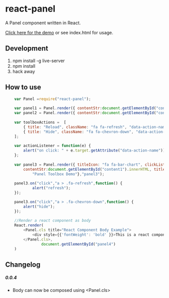 react-panel
========================

A Panel component written in React.

[Click here for the demo](https://wmira.github.io/react-panel) or see index.html for usage.

## Development

1. npm install -g live-server
2. npm install
3. hack away

## How to use

```javascript
    var Panel =require("react-panel");
    
    var panel1 = Panel.render({ contentStr:document.getElementById("content1").innerHTML, title: "Panel Demo 1"},"panel1");
    var panel2 = Panel.render({ contentStr:document.getElementById("content2").innerHTML, title: "Enter Some Form Values"},"panel2");
    
    var toolboxActions =  [
        { title: "Reload", className: "fa fa-refresh", "data-action-name" : "reload" },
        { title: "Hide", className: "fa fa-chevron-down", "data-action-name" : "hide" }
    ];
    
    var actionListener = function(e) {
        alert("on click: " + e.target.getAttribute("data-action-name"));
    };
    
    var panel3 = Panel.render({ titleIcon: "fa fa-bar-chart", clickListener:actionListener, toolbox: toolboxActions,
        contentStr:document.getElementById("content1").innerHTML, title:
            "Panel Toolbox Demo"},"panel3");
            
    panel3.on("click","a > .fa-refresh",function() {
            alert("refresh");
    });

    panel3.on("click","a > .fa-chevron-down",function() {
        alert("hide");
    });
    
    //Render a react component as body
    React.render(
        <Panel.cls title="React Component Body Example">
            <div style={{'fontWeight': 'bold' }}>This is a react component.</div>
        </Panel.cls>,
                document.getElementById("panel4")
    )
```

Changelog
----------

##### 0.0.4
- Body can now be composed using <Panel.cls></Panel>

